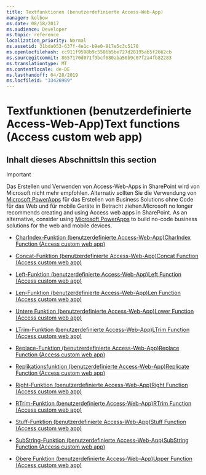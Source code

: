 ```yaml
---
title: Textfunktionen (benutzerdefinierte Access-Web-App)
manager: kelbow
ms.date: 08/18/2017
ms.audience: Developer
ms.topic: reference
localization_priority: Normal
ms.assetid: 31bda053-637f-4e1c-b9e0-817e5c3c5170
ms.openlocfilehash: cc911f9598b9c5586b5be727d28195ab5f2662cb
ms.sourcegitcommit: 8657170d071f9bcf680aba50b9c07f2a4fb82283
ms.translationtype: MT
ms.contentlocale: de-DE
ms.lasthandoff: 04/28/2019
ms.locfileid: "33426989"
---
```

# <a name="text-functions-access-custom-web-app"></a><span data-ttu-id="8b437-102">Textfunktionen (benutzerdefinierte Access-Web-App)</span><span class="sxs-lookup"><span data-stu-id="8b437-102">Text functions (Access custom web app)</span></span>

## <a name="in-this-section"></a><span data-ttu-id="8b437-103">Inhalt dieses Abschnitts</span><span class="sxs-lookup"><span data-stu-id="8b437-103">In this section</span></span>

> [!IMPORTANT]
> <span data-ttu-id="8b437-p101">Das Erstellen und Verwenden von Access-Web-Apps in SharePoint wird von Microsoft nicht mehr empfohlen. Alternativ sollten Sie die Verwendung von [Microsoft PowerApps](https://powerapps.microsoft.com/en-us/) für das Erstellen von Business Solutions ohne Code für das Web und für mobile Geräte in Betracht ziehen.</span><span class="sxs-lookup"><span data-stu-id="8b437-p101">Microsoft no longer recommends creating and using Access web apps in SharePoint. As an alternative, consider using [Microsoft PowerApps](https://powerapps.microsoft.com/en-us/) to build no-code business solutions for the web and mobile devices.</span></span> 
  
- [<span data-ttu-id="8b437-106">CharIndex-Funktion (benutzerdefinierte Access-Web-App)</span><span class="sxs-lookup"><span data-stu-id="8b437-106">CharIndex Function (Access custom web app)</span></span>](charindex-function-access-custom-web-app.md)
    
- [<span data-ttu-id="8b437-107">Concat-Funktion (benutzerdefinierte Access-Web-App)</span><span class="sxs-lookup"><span data-stu-id="8b437-107">Concat Function (Access custom web app)</span></span>](concat-function-access-custom-web-app.md)
    
- [<span data-ttu-id="8b437-108">Left-Funktion (benutzerdefinierte Access-Web-App)</span><span class="sxs-lookup"><span data-stu-id="8b437-108">Left Function (Access custom web app)</span></span>](left-function-access-custom-web-app.md)
    
- [<span data-ttu-id="8b437-109">Len-Funktion (benutzerdefinierte Access-Web-App)</span><span class="sxs-lookup"><span data-stu-id="8b437-109">Len Function (Access custom web app)</span></span>](len-function-access-custom-web-app.md)
    
- [<span data-ttu-id="8b437-110">Untere Funktion (benutzerdefinierte Access-Web-App)</span><span class="sxs-lookup"><span data-stu-id="8b437-110">Lower Function (Access custom web app)</span></span>](lower-function-access-custom-web-app.md)
    
- [<span data-ttu-id="8b437-111">LTrim-Funktion (benutzerdefinierte Access-Web-App)</span><span class="sxs-lookup"><span data-stu-id="8b437-111">LTrim Function (Access custom web app)</span></span>](ltrim-function-access-custom-web-app.md)
    
- [<span data-ttu-id="8b437-112">Replace-Funktion (benutzerdefinierte Access-Web-App)</span><span class="sxs-lookup"><span data-stu-id="8b437-112">Replace Function (Access custom web app)</span></span>](replace-function-access-custom-web-app.md)
    
- [<span data-ttu-id="8b437-113">Replikationsfunktion (benutzerdefinierte Access-Web-App)</span><span class="sxs-lookup"><span data-stu-id="8b437-113">Replicate Function (Access custom web app)</span></span>](replicate-function-access-custom-web-app.md)
    
- [<span data-ttu-id="8b437-114">Right-Funktion (benutzerdefinierte Access-Web-App)</span><span class="sxs-lookup"><span data-stu-id="8b437-114">Right Function (Access custom web app)</span></span>](right-function-access-custom-web-app.md)
    
- [<span data-ttu-id="8b437-115">RTrim-Funktion (benutzerdefinierte Access-Web-App)</span><span class="sxs-lookup"><span data-stu-id="8b437-115">RTrim Function (Access custom web app)</span></span>](rtrim-function-access-custom-web-app.md)
    
- [<span data-ttu-id="8b437-116">Stuff-Funktion (benutzerdefinierte Access-Web-App)</span><span class="sxs-lookup"><span data-stu-id="8b437-116">Stuff Function (Access custom web app)</span></span>](stuff-function-access-custom-web-app.md)
    
- [<span data-ttu-id="8b437-117">SubString-Funktion (benutzerdefinierte Access-Web-App)</span><span class="sxs-lookup"><span data-stu-id="8b437-117">SubString Function (Access custom web app)</span></span>](substring-function-access-custom-web-app.md)
    
- [<span data-ttu-id="8b437-118">Obere Funktion (benutzerdefinierte Access-Web-App)</span><span class="sxs-lookup"><span data-stu-id="8b437-118">Upper Function (Access custom web app)</span></span>](upper-function-access-custom-web-app.md)
    

